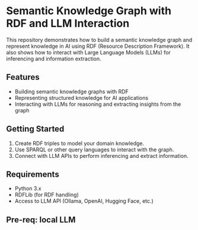 # Semantic Knowledge Graph with RDF and LLM Interaction

This repository demonstrates how to build a semantic knowledge graph and represent knowledge in AI using RDF (Resource Description Framework). It also shows how to interact with Large Language Models (LLMs) for inferencing and information extraction.

## Features

- Building semantic knowledge graphs with RDF  
- Representing structured knowledge for AI applications  
- Interacting with LLMs for reasoning and extracting insights from the graph  

## Getting Started

1. Create RDF triples to model your domain knowledge.  
2. Use SPARQL or other query languages to interact with the graph.  
3. Connect with LLM APIs to perform inferencing and extract information.  

## Requirements

- Python 3.x  
- RDFLib (for RDF handling)  
- Access to LLM API (Ollama, OpenAI, Hugging Face, etc.)  

## Pre-req: local LLM
